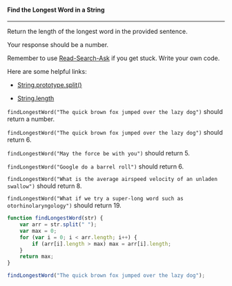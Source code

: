 #### Find the Longest Word in a String

------

Return the length of the longest word in the provided sentence.

Your response should be a number.

Remember to use [Read-Search-Ask](https://github.com/FreeCodeCamp/freecodecamp/wiki/FreeCodeCamp-Get-Help) if you get stuck. Write your own code.

Here are some helpful links:

- [String.prototype.split()](https://developer.mozilla.org/en-US/docs/Web/JavaScript/Reference/Global_Objects/String/split)

- [String.length](https://developer.mozilla.org/en-US/docs/Web/JavaScript/Reference/Global_Objects/String/length)

`findLongestWord("The quick brown fox jumped over the lazy dog")` should return a number.

`findLongestWord("The quick brown fox jumped over the lazy dog")` should return 6.

`findLongestWord("May the force be with you")` should return 5.

`findLongestWord("Google do a barrel roll")` should return 6.

`findLongestWord("What is the average airspeed velocity of an unladen swallow")` should return 8.

`findLongestWord("What if we try a super-long word such as otorhinolaryngology")` should return 19.

```js
function findLongestWord(str) {
    var arr = str.split(" ");
    var max = 0;
    for (var i = 0; i < arr.length; i++) {
        if (arr[i].length > max) max = arr[i].length;
    }
    return max;
}

findLongestWord("The quick brown fox jumped over the lazy dog");
```

